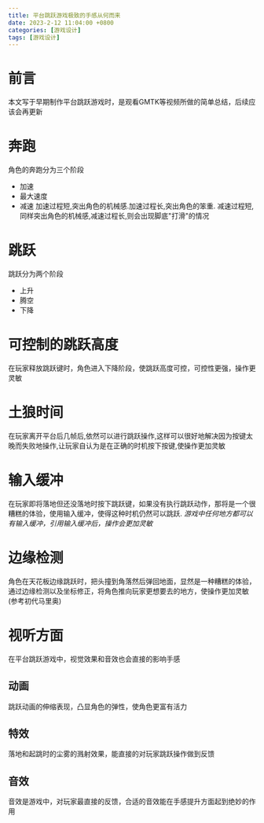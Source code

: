 ```yaml
---
title: 平台跳跃游戏极致的手感从何而来
date: 2023-2-12 11:04:00 +0800
categories: [游戏设计]
tags: [游戏设计]
---
```


# 前言
本文写于早期制作平台跳跃游戏时，是观看GMTK等视频所做的简单总结，后续应该会再更新
# 奔跑
角色的奔跑分为三个阶段
- 加速
- 最大速度
- 减速
加速过程短,突出角色的机械感.加速过程长,突出角色的笨重.
减速过程短,同样突出角色的机械感,减速过程长,则会出现脚底"打滑"的情况
# 跳跃
跳跃分为两个阶段
- 上升
- 腾空
- 下降
# 可控制的跳跃高度
在玩家释放跳跃键时，角色进入下降阶段，使跳跃高度可控，可控性更强，操作更灵敏
# 土狼时间
在玩家离开平台后几帧后,依然可以进行跳跃操作,这样可以很好地解决因为按键太晚而失败地操作,让玩家自认为是在正确的时机按下按键,使操作更加灵敏
# 输入缓冲
在玩家即将落地但还没落地时按下跳跃键，如果没有执行跳跃动作，那将是一个很糟糕的体验，使用输入缓冲，使得这种时机仍然可以跳跃.
*游戏中任何地方都可以有输入缓冲，引用输入缓冲后，操作会更加灵敏*
# 边缘检测
角色在天花板边缘跳跃时，把头撞到角落然后弹回地面，显然是一种糟糕的体验，通过边缘检测以及坐标修正，将角色推向玩家更想要去的地方，使操作更加灵敏(参考初代马里奥)
# 视听方面
在平台跳跃游戏中，视觉效果和音效也会直接的影响手感
## 动画
跳跃动画的伸缩表现，凸显角色的弹性，使角色更富有活力
## 特效
落地和起跳时的尘雾的溅射效果，能直接的对玩家跳跃操作做到反馈
## 音效
音效是游戏中，对玩家最直接的反馈，合适的音效能在手感提升方面起到绝妙的作用






